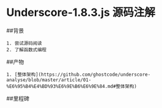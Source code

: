 # Underscore-1.8.3.js 源码注解

##背景

	1. 尝试源码阅读
	2. 了解函数式编程

##产物

	1. [整体架构](https://github.com/ghostcode/underscore-analyse/blob/master/article/01-%E6%95%B4%E4%BD%93%E6%9E%B6%E6%9E%84.md#整体架构)


##里程碑


